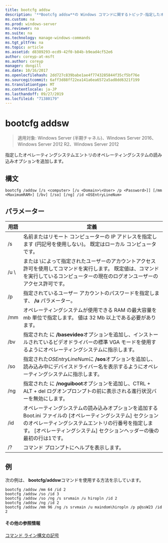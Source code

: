 ```yaml
---
title: bootcfg addsw
description: '**Bootcfg addsw**の Windows コマンドに関するトピック-指定したオペレーティングシステムエントリのオペレーティングシステムの読み込みオプションを追加します。'
ms.custom: na
ms.prod: windows-server
ms.reviewer: na
ms.suite: na
ms.technology: manage-windows-commands
ms.tgt_pltfrm: na
ms.topic: article
ms.assetid: d8389293-ecd9-42f0-b84b-b9ead4cf52e6
author: coreyp-at-msft
ms.author: coreyp
manager: dongill
ms.date: 10/16/2017
ms.openlocfilehash: 2dd727c839babe1ae4f7743285844f35cf5bf76e
ms.sourcegitcommit: 6aff3d88ff22ea141a6ea6572a5ad8dd6321f199
ms.translationtype: MT
ms.contentlocale: ja-JP
ms.lasthandoff: 09/27/2019
ms.locfileid: "71380179"
---
```

# <a name="bootcfg-addsw"></a>bootcfg addsw

>適用対象: Windows Server (半期チャネル)、Windows Server 2016、Windows Server 2012 R2、Windows Server 2012

指定したオペレーティングシステムエントリのオペレーティングシステムの読み込みオプションを追加します。

## <a name="syntax"></a>構文
```
bootcfg /addsw [/s <computer> [/u <Domain>\<User> /p <Password>]] [/mm <MaximumRAM>] [/bv] [/so] [/ng] /id <OSEntryLineNum>
```
## <a name="parameters"></a>パラメーター

|         用語         |                                                                                                            定義                                                                                                            |
|----------------------|----------------------------------------------------------------------------------------------------------------------------------------------------------------------------------------------------------------------------------|
|    /s <computer>     |                                                        名前またはリモート コンピューターの IP アドレスを指定します (円記号を使用しない)。 既定はローカル コンピュータです。                                                        |
| /u <Domain>\\<User>  |               <User> または <Domain>\\<User>によって指定されたユーザーのアカウントアクセス許可を使用してコマンドを実行します。 既定値は、コマンドを実行しているコンピューターの現在のログオンユーザーのアクセス許可です。               |
|    /p <Password>     |                                                                      指定されているユーザー アカウントのパスワードを指定します、 **/u** パラメーター。                                                                       |
|   /mm <MaximumRAM>   |                                          オペレーティングシステムが使用できる RAM の最大容量を mb 単位で指定します。 値は 32 Mb 以上である必要があります。                                          |
|         /bv          |                                    指定された <OSEntryLineNum>に **/basevideo**オプションを追加し、インストールされているビデオドライバーの標準 VGA モードを使用するようにオペレーティングシステムに指示します。                                     |
|         /so          |                                      指定された*OSEntryLineNum*に **/sos**オプションを追加し、読み込み中にデバイスドライバー名を表示するようにオペレーティングシステムに指示します。                                      |
|         /ng          |                                         指定された <OSEntryLineNum>に **/noguiboot**オプションを追加し、CTRL + ALT + del ログオンプロンプトの前に表示される進行状況バーを無効にします。                                          |
| /id <OSEntryLineNum> | オペレーティングシステムの読み込みオプションを追加する Boot.ini ファイルの [オペレーティングシステム] セクションのオペレーティングシステムエントリの行番号を指定します。 [オペレーティングシステム] セクションヘッダーの後の最初の行は1です。 |
|          /?          |                                                                                               コマンド プロンプトにヘルプを表示します。                                                                                               |

## <a name="BKMK_examples"></a>例
次の例は、 **bootcfg/addsw**コマンドを使用する方法を示しています。
```
bootcfg /addsw /mm 64 /id 2 
bootcfg /addsw /so /id 3 
bootcfg /addsw /so /ng /s srvmain /u hiropln /id 2 
bootcfg /addsw /ng /id 2 
bootcfg /addsw /mm 96 /ng /s srvmain /u maindom\hiropln /p p@ssW23 /id 2
```
#### <a name="additional-references"></a>その他の参照情報
[コマンド ライン構文の記号](command-line-syntax-key.md)
